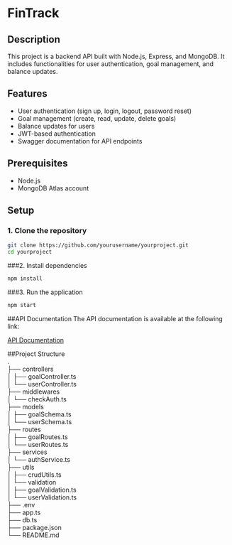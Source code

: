 # FinTrack

## Description
This project is a backend API built with Node.js, Express, and MongoDB. It includes functionalities for user authentication, goal management, and balance updates.

## Features
- User authentication (sign up, login, logout, password reset)
- Goal management (create, read, update, delete goals)
- Balance updates for users
- JWT-based authentication
- Swagger documentation for API endpoints

## Prerequisites
- Node.js
- MongoDB Atlas account

## Setup

### 1. Clone the repository
```sh
git clone https://github.com/yourusername/yourproject.git
cd yourproject
```
###2. Install dependencies
```sh
npm install
```
###3. Run the application
```sh
npm start
```
##API Documentation
The API documentation is available at the following link:

[API Documentation](https://neo-cat-mansourahackathon-production.up.railway.app/api-docs)

##Project Structure  
.  
├── controllers  
│   ├── goalController.ts  
│   └── userController.ts  
├── middlewares  
│   └── checkAuth.ts  
├── models  
│   ├── goalSchema.ts  
│   └── userSchema.ts  
├── routes  
│   ├── goalRoutes.ts  
│   └── userRoutes.ts  
├── services  
│   └── authService.ts  
├── utils  
│   ├── crudUtils.ts  
│   └── validation  
│       ├── goalValidation.ts  
│       └── userValidation.ts  
├── .env  
├── app.ts  
├── db.ts  
├── package.json  
└── README.md  

